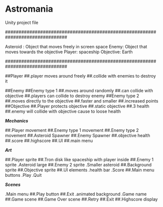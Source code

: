 # Astromania
Unity project file


###############################################################################

Asteroid : Object that moves freely in screen space
Enemy: Object that moves towards the objective
Player: spaceship
Objective: Earth

###############################################################################



##Player
	##.player moves around freely
	##.collide with enemies to destroy it

##Enemy
	##Enemy type 1
		##.moves around randomly
		##.can collide with objective
		##.players can collide to destroy enemy
	##Enemy type 2
		##.moves directly to the objective
		##.faster and smaller
		##.increased points
##Objective
	##.Player protects objective
	##.static objective
	##.3 health
	##.enemy will collide with objective cause to loose health




*******Mechanics*******

##.Player movement
##.Enemy type 1 movement
##.Enemy type 2 movement
##.Asteroid Spawner
##.Enemy Spawner
##.objective health
##.score
##.highscore
##.UI
##.main menu



*******Art*******

##.Player sprite
	##.Tron disk like spaceship with player inside
##.Enemy 1 sprite
	.Asteroid large
##.Enemy 2 sprite
	.Smaller asteroid
##.Background sprite
##.Objective sprite
##.UI elements
	.health bar
	.Score
##.Main menu buttons
	.Play
	.Quit


*******Scenes*******

.Main menu
	##.Play button
	##.Exit
	.animated background 
	.Game name
##.Game scene
##.Game Over scene
	##.Retry
	##.Exit
	##.Highscore display




